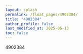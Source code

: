 ```yaml
---
layout: splash
permalink: /float_pages/4902384/
title: "4902384"
author_profile: false
last_modified_at: 2025-06-13
toc: false
---
```

 
4902384
